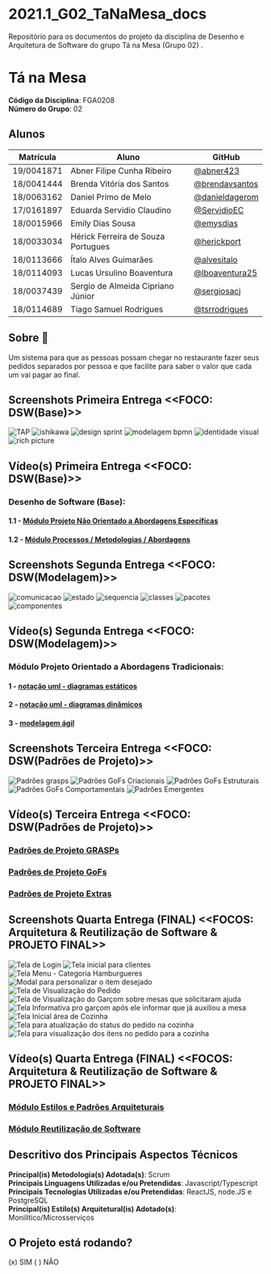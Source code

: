 # 2021.1_G02_TaNaMesa_docs

Repositório para os documentos do projeto da disciplina de Desenho e Arquitetura de Software do grupo Tá na Mesa (Grupo 02) .

# Tá na Mesa

**Código da Disciplina**: FGA0208<br>
**Número do Grupo**: 02<br>

## Alunos
|Matrícula    | Aluno                              | GitHub                                                     |
| ----------  | ---------------------------------- | ---------------------------------------------------------- |
| 19/0041871  | Abner Filipe Cunha Ribeiro         | [@abner423](https://github.com/abner423)                  |
| 18/0041444  | Brenda Vitória dos Santos          | [@brendavsantos](https://github.com/brendavsantos)         |
| 18/0063162  | Daniel Primo de Melo               | [@danieldagerom](https://github.com/danieldagerom)         |
| 17/0161897  | Eduarda Servidio Claudino          | [@ServidioEC](https://github.com/ServidioEC)               |
| 18/0015966  | Emily Dias Sousa                   | [@emysdias](https://github.com/emysdias)                   |
| 18/0033034  | Hérick Ferreira de Souza Portugues | [@herickport](https://github.com/herickport)               |
| 18/0113666  | Ítalo Alves Guimarães              | [@alvesitalo](https://github.com/alvesitalo)               |
| 18/0114093  | Lucas Ursulino Boaventura          | [@lboaventura25](https://github.com/lboaventura25)         |
| 18/0037439  | Sergio de Almeida Cipriano Júnior  | [@sergiosacj](https://github.com/sergiosacj)               |
| 18/0114689  | Tiago Samuel Rodrigues             | [@tsrrodrigues](https://github.com/tsrrodrigues)           |

## Sobre 🍔

Um sistema para que as pessoas possam chegar no restaurante fazer seus pedidos separados por pessoa e que facilite para saber o valor que cada um vai pagar ao final. 

## Screenshots Primeira Entrega <<FOCO: DSW(Base)>>

![TAP](https://media.discordapp.net/attachments/825425258437541938/873380671920435250/Captura_de_tela_de_2021-08-06_22-37-33.png?width=1099&height=618)
![ishikawa](https://media.discordapp.net/attachments/825425258437541938/873380673661046874/Captura_de_tela_de_2021-08-06_22-37-40.png?width=1099&height=618)
![design sprint](https://media.discordapp.net/attachments/825425258437541938/873380665536700436/Captura_de_tela_de_2021-08-06_22-36-59.png?width=1099&height=618)
![modelagem bpmn](https://media.discordapp.net/attachments/825425258437541938/873380668732739625/Captura_de_tela_de_2021-08-06_22-37-22.png?width=1099&height=618)
![identidade visual](https://media.discordapp.net/attachments/825425258437541938/873380675200380948/Captura_de_tela_de_2021-08-06_22-38-46.png?width=1099&height=618)
![rich picture](https://media.discordapp.net/attachments/825425258437541938/873344884554219570/rich_picture.png?width=411&height=618)

## Vídeo(s) Primeira Entrega <<FOCO: DSW(Base)>>

### Desenho de Software (Base):

#### 1.1 - [Módulo Projeto Não Orientado a Abordagens Específicas](https://youtu.be/CRVCdgAnnIQ)

#### 1.2 - [Módulo Processos / Metodologias / Abordagens](https://www.youtube.com/watch?v=nVlvndTlpY4)

## Screenshots Segunda Entrega <<FOCO: DSW(Modelagem)>>

![comunicacao](https://media.discordapp.net/attachments/825425258437541938/879522648659472444/Captura_de_tela_de_2021-08-23_21-27-52.png?width=540&height=618)
![estado](https://media.discordapp.net/attachments/825425258437541938/879522647103373342/Captura_de_tela_de_2021-08-23_21-27-38.png)
![sequencia](https://media.discordapp.net/attachments/825425258437541938/879522646105157752/Captura_de_tela_de_2021-08-23_21-27-29.png?width=558&height=618)
![classes](https://media.discordapp.net/attachments/825425258437541938/879522644913971200/Captura_de_tela_de_2021-08-23_21-27-20.png)
![pacotes](https://media.discordapp.net/attachments/825425258437541938/879522643114623016/Captura_de_tela_de_2021-08-23_21-27-11.png?width=465&height=617)
![componentes](https://media.discordapp.net/attachments/825425258437541938/879522642653233182/Captura_de_tela_de_2021-08-23_21-26-57.png?width=803&height=618)

## Vídeo(s) Segunda Entrega <<FOCO: DSW(Modelagem)>>

### Módulo Projeto Orientado a Abordagens Tradicionais:

#### 1 - [notação uml - diagramas estáticos](https://youtu.be/8PvXe6bHX6M)

#### 2 - [notação uml - diagramas dinâmicos](https://youtu.be/-HlNeLZil-c)

#### 3 - [modelagem ágil](https://youtu.be/bByPiIEoHU4)

## Screenshots Terceira Entrega <<FOCO: DSW(Padrões de Projeto)>>
![Padrões grasps](https://cdn.discordapp.com/attachments/866657417030402059/889655866775724132/unknown.png)
![Padrões GoFs Criacionais](https://cdn.discordapp.com/attachments/866657417030402059/889656442968211526/unknown.png)
![Padrões GoFs Estruturais](https://cdn.discordapp.com/attachments/866657417030402059/889656503903084604/unknown.png)
![Padrões GoFs Comportamentais](https://cdn.discordapp.com/attachments/866657417030402059/889656545342783508/unknown.png)
![Padrões Emergentes](https://cdn.discordapp.com/attachments/866657417030402059/889656582500122684/unknown.png)


## Vídeo(s) Terceira Entrega <<FOCO: DSW(Padrões de Projeto)>>
### [Padrões de Projeto GRASPs](https://youtu.be/1_TiAAuAfEg)

### [Padrões de Projeto GoFs](https://www.youtube.com/watch?v=BDHSkO81mXY&ab_channel=DanielPrimo)

### [Padrões de Projeto Extras](https://www.youtube.com/watch?v=N_d7smK35tQ&ab_channel=DanielPrimo)

## Screenshots Quarta Entrega (FINAL) <<FOCOS: Arquitetura & Reutilização de Software & PROJETO FINAL>>
![Tela de Login](https://cdn.discordapp.com/attachments/866656685593460759/898693370526982194/Captura_de_tela_de_2021-10-15_19-04-54.png)
![Tela inicial para clientes](https://cdn.discordapp.com/attachments/866656685593460759/898693377799888916/Captura_de_tela_de_2021-10-15_19-05-15.png)
![Tela Menu - Categoria Hamburgueres](https://cdn.discordapp.com/attachments/866656685593460759/898693377523077190/Captura_de_tela_de_2021-10-15_19-05-21.png)
![Modal para personalizar o item desejado](https://cdn.discordapp.com/attachments/866656685593460759/898693376784875570/Captura_de_tela_de_2021-10-15_19-05-25.png)
![Tela de Visualização do Pedido](https://cdn.discordapp.com/attachments/866656685593460759/898693377233682432/Captura_de_tela_de_2021-10-15_19-05-47.png)
![Tela de Visualização do Garçom sobre mesas que solicitaram ajuda](https://cdn.discordapp.com/attachments/866656685593460759/898695764178522133/Captura_de_tela_de_2021-10-15_19-12-28.png)
![Tela Informativa pro garçom após ele informar que já auxiliou a mesa](https://cdn.discordapp.com/attachments/866656685593460759/898695767601086514/Captura_de_tela_de_2021-10-15_19-13-32.png)
![Tela Inicial área de Cozinha](https://cdn.discordapp.com/attachments/866656685593460759/898695772890091570/Captura_de_tela_de_2021-10-15_19-14-26.png)
![Tela para atualização do status do pedido na cozinha](https://cdn.discordapp.com/attachments/866656685593460759/898695772168683540/Captura_de_tela_de_2021-10-15_19-14-30.png)
![Tela para visualização dos itens no pedido para a cozinha](https://cdn.discordapp.com/attachments/866656685593460759/898695778741145601/Captura_de_tela_de_2021-10-15_19-14-57.png)


## Vídeo(s) Quarta Entrega (FINAL) <<FOCOS: Arquitetura & Reutilização de Software & PROJETO FINAL>>
### [Módulo Estilos e Padrões Arquiteturais](https://youtu.be/Bt7MWPEaAYk)

### [Módulo Reutilização de Software](https://www.youtube.com/watch?v=a5faVKHbb2c)

## Descritivo dos Principais Aspectos Técnicos 
**Principal(is) Metodologia(s) Adotada(s)**: Scrum<br>
**Principais Linguagens Utilizadas e/ou Pretendidas**: Javascript/Typescript<br>
**Principais Tecnologias Utilizadas e/ou Pretendidas**: ReactJS, node.JS e PostgreSQL<br>
**Principal(is) Estilo(s) Arquitetural(is) Adotado(s)**: Monilítico/Microsserviços<br>

## O Projeto está rodando?
(x) SIM
( ) NÃO

